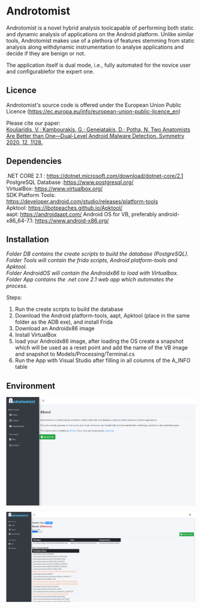 # Androtomist

Androtomist is a novel hybrid analysis toolcapable of performing both static and dynamic analysis of applications on the Android platform. Unlike similar tools, Androtomist makes use of a plethora of features stemming from static analysis along withdynamic instrumentation to analyse applications and decide if they are benign or not.

The application itself is dual mode, i.e., fully automated for the novice user and configurablefor the expert one.

## Licence 
Androtomist's source code is offered under the European Union Public Licence (https://ec.europa.eu/info/european-union-public-licence_en)

Please cite our paper:<br />
<a href="https://www.mdpi.com/2073-8994/12/7/1128">Kouliaridis, V.; Kambourakis, G.; Geneiatakis, D.; Potha, N. Two Anatomists Are Better than One—Dual-Level Android Malware Detection. Symmetry 2020, 12, 1128.</a>

## Dependencies 
.NET CORE 2.1 : https://dotnet.microsoft.com/download/dotnet-core/2.1 <br />
PostgreSQL Database :https://www.postgresql.org/ <br />
VirtualBox: https://www.virtualbox.org/ <br />
SDK Platform Tools: https://developer.android.com/studio/releases/platform-tools <br />
Apktool: https://ibotpeaches.github.io/Apktool/ <br />
aapt: https://androidaapt.com/
Android OS for VB, preferably android-x86_64-7.1: https://www.android-x86.org/ <br />


## Installation
*Folder DB contains the create scripts to build the database (PostgreSQL).*<br />
*Folder Tools will contain the frida scripts, Android platform-tools and Apktool.*<br />
*Folder AndroidOS will contain the Androidx86 to load with Virtualbox.*<br />
*Folder App contains the .net core 2.1 web app which automates the process.*<br />

Steps:
1. Run the create scripts to build the database<br />
2. Download the Android platform-tools, aapt, Apktool (place in the same folder as the ADB exe), and install Frida<br />
3. Download an Androidx86 image<br />
4. Install VirtualBox<br />
5. load your Androidx86 image, after loading the OS create a snapshot which will be used as a reset point and add the name of the VB image and snapshot to Models/Processing/Terminal.cs<br />
6. Run the App with Visual Studio after filling in all columns of the A_INFO table<br />


## Environment
![home](https://raw.githubusercontent.com/billkoul/Androtomist/master/1.PNG)

![report](https://raw.githubusercontent.com/billkoul/Androtomist/master/2.PNG)
